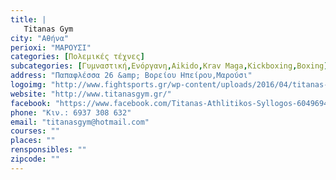 ```yaml
---
title: |
   Titanas Gym
city: "Αθήνα"
perioxi: "ΜΑΡΟΥΣΙ"
categories: [Πολεμικές τέχνες]
subcategories: [Γυμναστική,Ενόργανη,Aikido,Krav Maga,Kickboxing,Boxing]
address: "Παπαφλέσσα 26 &amp; Βορείου Ηπείρου,Μαρούσι"
logoimg: "http://www.fightsports.gr/wp-content/uploads/2016/04/titanas-logo.jpg"
website: "http://www.titanasgym.gr/"
facebook: "https://www.facebook.com/Titanas-Athlitikos-Syllogos-604969459632453/?pnref&#x3D;lhc"
phone: "Κιν.: 6937 308 632"
email: "titanasgym@hotmail.com"
courses: ""
places: ""
rensponsibles: ""
zipcode: ""
---
```





